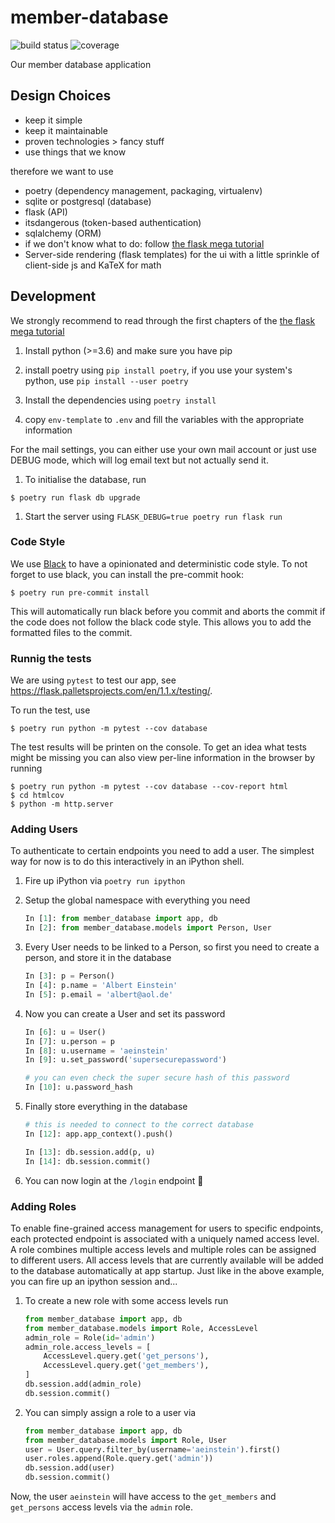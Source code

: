 # member-database

![build status](https://www.travis-ci.org/pep-dortmund/member-database.svg?branch=master) ![coverage](https://contabo.pep-dortmund.org/travis-ci/coverage.svg)

Our member database application

## Design Choices
- keep it simple
- keep it maintainable
- proven technologies > fancy stuff
- use things that we know

therefore we want to use
- poetry (dependency management, packaging, virtualenv)
- sqlite or postgresql (database)
- flask (API)
- itsdangerous (token-based authentication)
- sqlalchemy (ORM)
- if we don't know what to do: follow [the flask mega tutorial](https://blog.miguelgrinberg.com/post/the-flask-mega-tutorial-part-i-hello-world)
- Server-side rendering (flask templates) for the ui with a little sprinkle of client-side js and KaTeX for math

## Development

We strongly recommend to read through the first chapters of the [the flask mega tutorial](https://blog.miguelgrinberg.com/post/the-flask-mega-tutorial-part-i-hello-world)

1. Install python (>=3.6) and make sure you have pip

1. install poetry using `pip install poetry`, if you use your system's python, use
`pip install --user poetry`

1. Install the dependencies using `poetry install`

1. copy `env-template` to `.env` and fill the variables with the appropriate information

  For the mail settings, you can either use your own mail account or just use DEBUG mode,
  which will log email text but not actually send it.

1. To initialise the database, run
  ```
  $ poetry run flask db upgrade
  ```

1. Start the server using `FLASK_DEBUG=true poetry run flask run`

### Code Style

We use [Black](github.com/psf/black) to have a opinionated and deterministic code style.
To not forget to use black, you can install the pre-commit hook:
```
$ poetry run pre-commit install
```
This will automatically run black before you commit and aborts the commit if
the code does not follow the black code style.
This allows you to add the formatted files to the commit.

### Runnig the tests

We are using `pytest` to test our app, see <https://flask.palletsprojects.com/en/1.1.x/testing/>.

To run the test, use
```
$ poetry run python -m pytest --cov database
```
The test results will be printen on the console. To get an idea what tests
might be missing you can also view per-line information in the browser by
running
```
$ poetry run python -m pytest --cov database --cov-report html
$ cd htmlcov
$ python -m http.server
```

### Adding Users

To authenticate to certain endpoints you need to add a user. The simplest way
for now is to do this interactively in an iPython shell.

1. Fire up iPython via `poetry run ipython`

1. Setup the global namespace with everything you need
   ```python
   In [1]: from member_database import app, db
   In [2]: from member_database.models import Person, User
   ```

1. Every User needs to be linked to a Person, so first you need to create a
   person, and store it in the database
   ```python
   In [3]: p = Person()
   In [4]: p.name = 'Albert Einstein'
   In [5]: p.email = 'albert@aol.de'
   ```

1. Now you can create a User and set its password
   ```python
   In [6]: u = User()
   In [7]: u.person = p
   In [8]: u.username = 'aeinstein'
   In [9]: u.set_password('supersecurepassword')

   # you can even check the super secure hash of this password
   In [10]: u.password_hash
   ```

1. Finally store everything in the database
   ```python
   # this is needed to connect to the correct database
   In [12]: app.app_context().push()

   In [13]: db.session.add(p, u)
   In [14]: db.session.commit()
   ```

1. You can now login at the `/login` endpoint 🎉

### Adding Roles

To enable fine-grained access management for users to specific endpoints,
each protected endpoint is associated with a uniquely named access level.
A role combines multiple access levels and multiple roles can be assigned to
different users.
All access levels that are currently available will be added to the database
automatically at app startup.
Just like in the above example, you can fire up an ipython session and...

1. To create a new role with some access levels run
   ```python
   from member_database import app, db
   from member_database.models import Role, AccessLevel
   admin_role = Role(id='admin')
   admin_role.access_levels = [
       AccessLevel.query.get('get_persons'),
       AccessLevel.query.get('get_members'),
   ]
   db.session.add(admin_role)
   db.session.commit()
   ```

1. You can simply assign a role to a user via
   ```python
   from member_database import app, db
   from member_database.models import Role, User
   user = User.query.filter_by(username='aeinstein').first()
   user.roles.append(Role.query.get('admin'))
   db.session.add(user)
   db.session.commit()
   ```

Now, the user `aeinstein` will have access to the `get_members` and
`get_persons` access levels via the `admin` role.
